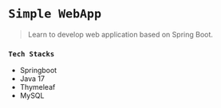 # `Simple WebApp`

> Learn to develop web application based on Spring Boot.


### `Tech Stacks`
- Springboot 
- Java 17
- Thymeleaf
- MySQL



